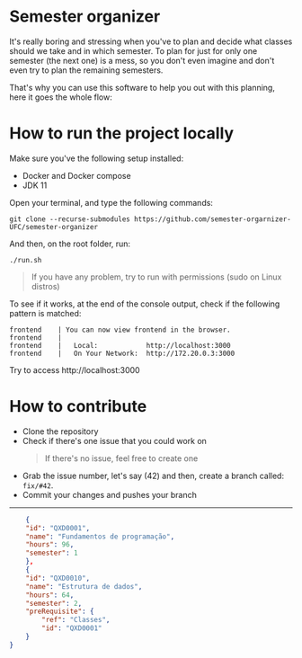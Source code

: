 # Semester organizer

It's really boring and stressing when you've to plan and decide what classes should we take and in which semester. To plan for just for only one semester (the next one) is a mess, so you don't even imagine and don't even try to plan the remaining semesters. 

That's why you can use this software to help you out with this planning, here it goes the whole flow:

# How to run the project locally

Make sure you've the following setup installed:

- Docker and Docker compose
- JDK 11

Open your terminal, and type the following commands:

```console
git clone --recurse-submodules https://github.com/semester-orgarnizer-UFC/semester-organizer
```

And then, on the root folder, run:

```console
./run.sh
```

> If you have any problem, try to run with permissions (sudo on Linux distros)

To see if it works, at the end of the console output, check if the following pattern is matched:

```console
frontend    | You can now view frontend in the browser.
frontend    |
frontend    |   Local:            http://localhost:3000
frontend    |   On Your Network:  http://172.20.0.3:3000
```

Try to access http://localhost:3000

# How to contribute

- Clone the repository
- Check if there's one issue that you could work on
  > If there's no issue, feel free to create one
- Grab the issue number, let's say (42) and then, create a branch called: `fix/#42`.
- Commit your changes and pushes your branch

---

```json
    {
    "id": "QXD0001",
    "name": "Fundamentos de programação",
    "hours": 96,
    "semester": 1
    },
    {
    "id": "QXD0010",
    "name": "Estrutura de dados",
    "hours": 64,
    "semester": 2,
    "preRequisite": {
        "ref": "Classes",
        "id": "QXD0001"
    }
}
```
